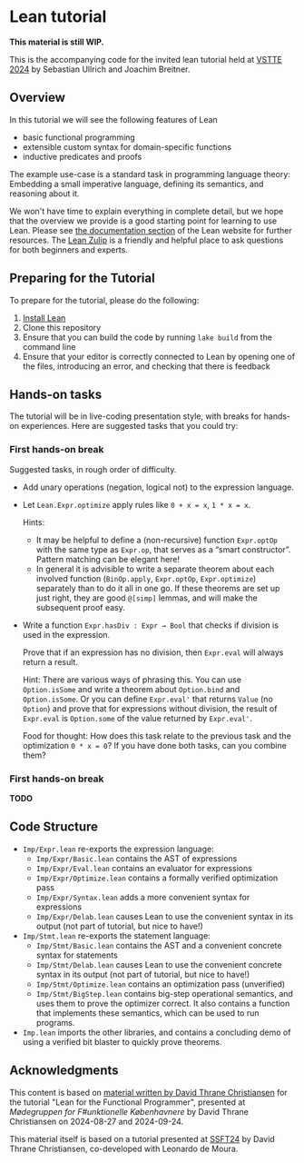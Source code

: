 # Lean tutorial

**This material is still WIP.**

This is the accompanying code for the invited lean tutorial held at [VSTTE
2024](https://www.soundandcomplete.org/vstte2024.html) by Sebastian Ullrich and Joachim Breitner.

## Overview

In this tutorial we will see the following features of Lean

* basic functional programming
* extensible custom syntax for domain-specific functions
* inductive predicates and proofs 

The example use-case is a standard task in programming language theory: Embedding a small imperative
language, defining its semantics, and reasoning about it.

We won't have time to explain everything in complete detail, but we
hope that the overview we provide is a good starting point for
learning to use Lean. Please see [the documentation
section](https://lean-lang.org/documentation/) of the Lean website for
further resources. The [Lean Zulip](https://leanprover.zulipchat.com/)
is a friendly and helpful place to ask questions for both beginners
and experts.

## Preparing for the Tutorial

To prepare for the tutorial, please do the following:

1. [Install Lean](https://lean-lang.org/lean4/doc/quickstart.html)
2. Clone this repository
3. Ensure that you can build the code by running `lake build` from the
   command line
4. Ensure that your editor is correctly connected to Lean by opening
   one of the files, introducing an error, and checking that there is
   feedback

## Hands-on tasks

The tutorial will be in live-coding presentation style, with breaks for hands-on experiences. Here
are suggested tasks that you could try:

### First hands-on break

Suggested tasks, in rough order of difficulty.

* Add unary operations (negation, logical not) to the expression language.

* Let `Lean.Expr.optimize` apply rules like `0 + x = x`, `1 * x = x`.

  Hints:

  - It may be helpful to define a (non-recursive) function `Expr.optOp` with the same type as
    `Expr.op`, that serves as a “smart constructor”. Pattern matching can be elegant here!
  - In general it is advisible to write a separate theorem about each involved function
    (`BinOp.apply`, `Expr.optOp`, `Expr.optimize`) separately than to do it all in one go. 
    If these theorems are set up just right, they are good `@[simp]` lemmas, and will make the
    subsequent proof easy.

* Write a function `Expr.hasDiv : Expr → Bool` that checks if division is used in the expression.

  Prove that if an expression has no division, then `Expr.eval` will always return a result.

  Hint: There are various ways of phrasing this. You can use `Option.isSome` and write a theorem about
  `Option.bind` and `Option.isSome`. Or you can define `Expr.eval'` that returns `Value` (no
  `Option`) and prove that for expressions without division, the result of `Expr.eval` is
  `Option.some` of the value returned by `Expr.eval'`.

  Food for thought: How does this task relate to the previous task and the optimization `0 * x = 0`?
  If you have done both tasks, can you combine them?

  
### First hands-on break

**TODO**


## Code Structure

 - `Imp/Expr.lean` re-exports the expression language:
   - `Imp/Expr/Basic.lean` contains the AST of expressions
   - `Imp/Expr/Eval.lean` contains an evaluator for expressions
   - `Imp/Expr/Optimize.lean` contains a formally verified optimization pass
   - `Imp/Expr/Syntax.lean` adds a more convenient syntax for expressions
   - `Imp/Expr/Delab.lean` causes Lean to use the convenient syntax in
     its output (not part of tutorial, but nice to have!)
 - `Imp/Stmt.lean` re-exports the statement language:
   - `Imp/Stmt/Basic.lean` contains the AST and a convenient concrete
     syntax for statements
   - `Imp/Stmt/Delab.lean` causes Lean to use the convenient concrete
     syntax in its output (not part of tutorial, but nice to have!)
   - `Imp/Stmt/Optimize.lean` contains an optimization pass (unverified)
   - `Imp/Stmt/BigStep.lean` contains big-step operational semantics,
     and uses them to prove the optimizer correct. It also contains a
     function that implements these semantics, which can be used to
     run programs.
 - `Imp.lean` imports the other libraries, and contains a concluding
   demo of using a verified bit blaster to quickly prove theorems.

## Acknowledgments

This content is based on [material written by David Thrane
Christiansen](https://github.com/david-christiansen/lean-fkbh-24-2) for the tutorial "Lean for the
Functional Programmer", presented at *Mødegruppen for F#unktionelle Københavnere* by David Thrane
Christiansen on 2024-08-27 and 2024-09-24.

This material itself is based on a tutorial presented at [SSFT24](https://fm.csl.sri.com/SSFT24/) by
David Thrane Christiansen, co-developed with Leonardo de Moura.
